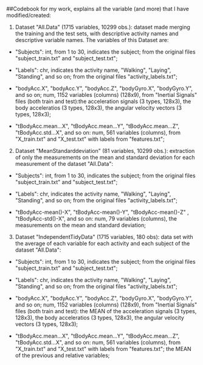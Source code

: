 ##Codebook for my work, explains all the variable (and more) that I have modified/created:

1) Dataset "All.Data" (1715 variables, 10299 obs.): dataset made merging the training and the test sets, with descriptive activity names and descriptive variable names. The variables of this Dataset are:

- "Subjects": int, from 1 to 30, indicates the subject; from the original files "subject_train.txt" and "subject_test.txt";

- "Labels": chr, indicates the activity name, "Walking", "Laying", "Standing", and so on; from the original files "activity_labels.txt";

- "bodyAcc.X", "bodyAcc.Y", "bodyAcc.Z", "bodyGyro.X", "bodyGyro.Y", and so on; num, 1152 variables (columns) (128x9), from "Inertial Signals" files (both train and test):the acceleration signals (3 types, 128x3), the body acceleratios (3 types, 128x3), the angular velocity vectors (3 types, 128x3);

- "tBodyAcc.mean...X", "tBodyAcc.mean...Y", "tBodyAcc.mean...Z", "tBodyAcc.std...X", and so on: num,  561 variables (columns), from "X_train.txt" and "X_test.txt" with labels from "features.txt";   

2) Dataset "MeanStandarddeviation" (81 variables, 10299 obs.): extraction of only the measurements on the mean and standard deviation for each measurement of the dataset "All.Data":

- "Subjects": int, from 1 to 30, indicates the subject; from the original files "subject_train.txt" and "subject_test.txt"; 

- "Labels": chr, indicates the activity name, "Walking", "Laying", "Standing", and so on; from the original files "activity_labels.txt";

- "tBodyAcc-mean()-X", "tBodyAcc-mean()-Y", "tBodyAcc-mean()-Z" , "tBodyAcc-std()-X", and so on: num, 79 variables (columns), the measurements on the mean and standard deviation;

3) Dataset "IndependentTidyData" (1715 variables, 180 obs): data set with the average of each variable for each activity and each subject of the dataset "All.Data":

- "Subjects": int, from 1 to 30, indicates the subject; from the original files "subject_train.txt" and "subject_test.txt";

- "Labels": chr, indicates the activity name, "Walking", "Laying", "Standing", and so on; from the original files "activity_labels.txt";

- "bodyAcc.X", "bodyAcc.Y", "bodyAcc.Z", "bodyGyro.X", "bodyGyro.Y", and so on; num, 1152 variables (columns) (128x9), from "Inertial Signals" files (both train and test): the MEAN of the acceleration signals (3 types, 128x3), the body acceleratios (3 types, 128x3), the angular velocity vectors (3 types, 128x3);

- "tBodyAcc.mean...X", "tBodyAcc.mean...Y", "tBodyAcc.mean...Z", "tBodyAcc.std...X", and so on: num,  561 variables (columns), from "X_train.txt" and "X_test.txt" with labels from "features.txt"; the MEAN of the previous and relative variables;

